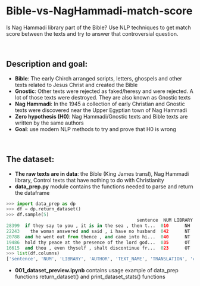 # Bible-vs-NagHammadi-match-score
Is Nag Hammadi library part of the Bible? Use NLP techniques to get match score between the texts and try to answer that controversial question.

<br>

## Description and goal:
- **Bible**: The early Chirch arranged scripts, letters, ghospels and other texts related to Jesus Christ and created the Bible
- **Gnostic**: Other texts were rejected as faked/heresy and were rejected. A lot of those texts were destroyed. They are also known as Gnostic texts
- **Nag Hammadi**: In the 1945 a collection of early Christian and Gnostic texts were discovered near the Upper Egyptian town of Nag Hammadi
- **Zero hypothesis (H0)**: Nag Hammadi/Gnostic texts and Bible texts are written by the same authors
- **Goal**: use modern NLP methods to try and prove that H0 is wrong

<br>

## The dataset:
- **The raw texts are in data**: the Bible (King James transl), Nag Hammadi library, Control texts that have nothing to do with Christianity
- **data_prep.py** module contains the functions needed to parse and return the dataframe
```python
>>> import data_prep as dp
>>> df = dp.return_dataset()
>>> df.sample(5)
                                                 sentence  NUM LIBRARY  ... TRANSLATION char_count words_count
28399  if they say to you , it is in the sea , then t...  010      NH  ...    Thomas O         70          18
22243    the woman answered and said , i have no husband  042      NT  ...  King James         47          10
20788  and he went out from thence , and came into hi...  040      NT  ...  King James         90          19
19486  hold thy peace at the presence of the lord god...  035      OT  ...  King James        145          32
16615  and thou , even thyself , shalt discontinue fr...  023      OT  ...  King James        231          47
>>> list(df.columns)
['sentence', 'NUM', 'LIBRARY', 'AUTHOR', 'TEXT_NAME', 'TRANSLATION', 'char_count', 'words_count']
```
- **001_dataset_preview.ipynb** contains usage example of data_prep functions return_dataset() and print_dataset_stats() functions
